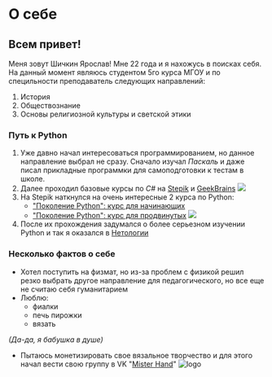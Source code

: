# О себе

## Всем привет! 
Меня зовут Шичкин Ярослав! Мне 22 года и я нахожусь в поисках себя. На данный момент являюсь студентом 5го курса МГОУ и по специльности преподаватель следующих направлений: 
1) История 
2) Обществознание
3) Основы религиозной культуры и светской этики


### Путь к Python
1) Уже давно начал интересоваться программированием, но данное направление выбрал не сразу. Сначало изучал *Паскаль* и даже писал прикладные программки для самоподготовки к тестам в школе.
2) Далее проходил базовые курсы по *C#* на [Stepik](https://stepik.org/course/5482/promo) и [GeekBrains](https://gb.ru/)
![](https://stepik.org/certificate/0d714ae5561488a2117b33381d7f4c701a4f6900.png?resolution=low)
3) На Stepik наткнулся на очень интересные 2 курса по Python:
   * ["Поколение Python": курс для начинающих](https://stepik.org/course/58852/promo?search=1255760411)
   * ["Поколение Python": курс для продвинутых](https://stepik.org/course/68343/promo?search=1255760409)
     ![](https://stepik.org/certificate/572155a5ba0acdd645a320f3a3cddcd16408888a.png?resolution=low)
4) После их прохождения задумался о более серьезном изучении Python и так я оказался в [Нетологии](https://netology.ru/)




### Несколько фактов о себе
* Хотел поступить на физмат, но из-за проблем с физикой решил резко выбрать другое направление для педагогического, но все еще не считаю себя гуманитарием
* Люблю:
  * фиалки
  * печь пирожки
  * вязать

*(Да-да, я бабушка в душе)*
* Пытаюсь монетизировать свое вязальное творчество и для этого начал вести свою группу в VK "[Mister Hand](https://vk.com/mister_hand)"
![logo](https://sun9-28.userapi.com/impg/xVrULsxobIHrlrbxqrmNfPh_CKveNXRdM_OnoQ/mves9Nx8YkA.jpg?size=2560x2560&quality=95&sign=6e403c326e8edeb589bdc208d85334b9&type=album)
